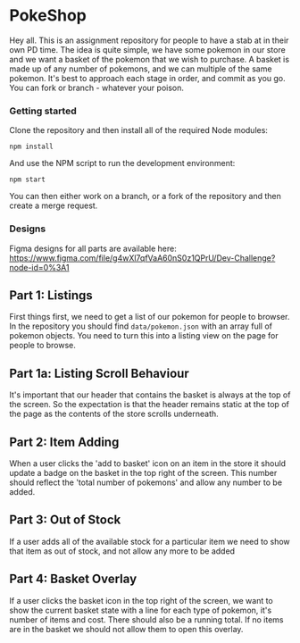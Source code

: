 # PokeShop

Hey all. This is an assignment repository for people to have a stab at in their own PD time. The idea is quite simple, we have some pokemon in our store and we want a basket of the pokemon that we wish to purchase. A basket is made up of any number of pokemons, and we can multiple of the same pokemon. It's best to approach each stage in order, and commit as you go. You can fork or branch - whatever your poison.

### Getting started

Clone the repository and then install all of the required Node modules:

```
npm install
```

And use the NPM script to run the development environment:

```
npm start
```

You can then either work on a branch, or a fork of the repository and then create a merge request.

### Designs

Figma designs for all parts are available here: https://www.figma.com/file/g4wXl7qfVaA60nS0z1QPrU/Dev-Challenge?node-id=0%3A1

## Part 1: Listings

First things first, we need to get a list of our pokemon for people to browser. In the repository you should find `data/pokemon.json` with an array full of pokemon objects. You need to turn this into a listing view on the page for people to browse.

## Part 1a: Listing Scroll Behaviour

It's important that our header that contains the basket is always at the top of the screen. So the expectation is that the header remains static at the top of the page as the contents of the store scrolls underneath.

## Part 2: Item Adding

When a user clicks the 'add to basket' icon on an item in the store it should update a badge on the basket in the top right of the screen. This number should reflect the 'total number of pokemons' and allow any number to be added.

## Part 3: Out of Stock

If a user adds all of the available stock for a particular item we need to show that item as out of stock, and not allow any more to be added

## Part 4: Basket Overlay

If a user clicks the basket icon in the top right of the screen, we want to show the current basket state with a line for each type of pokemon, it's number of items and cost. There should also be a running total. If no items are in the basket we should not allow them to open this overlay.
